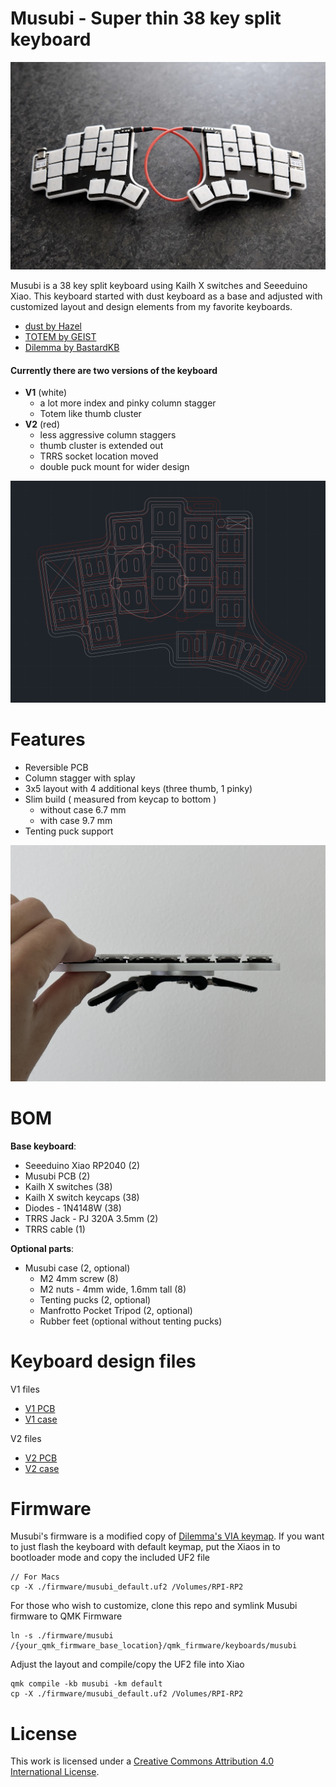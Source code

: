 # Musubi - Super thin 38 key split keyboard

<img src="https://github.com/wontaeyang/musubi/blob/main/pictures/musubi-angle.jpg" alt="Musubi-angle" width="600">

Musubi is a 38 key split keyboard using Kailh X switches and Seeeduino Xiao.
This keyboard started with dust keyboard as a base and adjusted with customized layout
and design elements from my favorite keyboards.

* [dust by Hazel](https://github.com/jasonhazel/dust)
* [TOTEM by GEIST](https://github.com/GEIGEIGEIST/TOTEM)
* [Dilemma by BastardKB](https://github.com/Bastardkb/Dilemma)

#### Currently there are two versions of the keyboard

* **V1** (white)
    - a lot more index and pinky column stagger
    - Totem like thumb cluster
* **V2** (red)
    - less aggressive column staggers
    - thumb cluster is extended out
    - TRRS socket location moved
    - double puck mount for wider design

<img src="https://github.com/wontaeyang/musubi/blob/main/pictures/comparison.jpg" alt="Musubi-angle" width="600">

# Features

* Reversible PCB
* Column stagger with splay
* 3x5 layout with 4 additional keys (three thumb, 1 pinky)
* Slim build ( measured from keycap to bottom )
    - without case 6.7 mm
    - with case 9.7 mm
* Tenting puck support

<img src="https://github.com/wontaeyang/musubi/blob/main/pictures/musubi-side.JPG" alt="Musubi-side" width="600">

# BOM

**Base keyboard**:
* Seeeduino Xiao RP2040 (2)
* Musubi PCB (2)
* Kailh X switches (38)
* Kailh X switch keycaps (38)
* Diodes - 1N4148W  (38)
* TRRS Jack - PJ 320A 3.5mm (2)
* TRRS cable (1)

**Optional parts**:
* Musubi case (2, optional)
    - M2 4mm screw (8)
    - M2 nuts - 4mm wide, 1.6mm tall (8)
    - Tenting pucks (2, optional)
    - Manfrotto Pocket Tripod (2, optional)
    - Rubber feet (optional without tenting pucks)

# Keyboard design files

V1 files
* [V1 PCB](https://github.com/wontaeyang/musubi/blob/main/PCB/Exports/V1/musubi-pcb.zip)
* [V1 case](https://github.com/wontaeyang/musubi/tree/main/case/V1)

V2 files
* [V2 PCB](https://github.com/wontaeyang/musubi/blob/main/PCB/Exports/V2/musubi_pcb_rev2.zip)
* [V2 case](https://github.com/wontaeyang/musubi/tree/main/case/V2)


# Firmware

Musubi's firmware is a modified copy of [Dilemma's VIA keymap](https://github.com/qmk/qmk_firmware/tree/master/keyboards/bastardkb/dilemma/3x5_2/keymaps/via).
If you want to just flash the keyboard with default keymap, put the Xiaos in to bootloader mode and copy the included UF2 file

```
// For Macs
cp -X ./firmware/musubi_default.uf2 /Volumes/RPI-RP2
```

For those who wish to customize, clone this repo and symlink Musubi firmware to QMK Firmware

```
ln -s ./firmware/musubi /{your_qmk_firmware_base_location}/qmk_firmware/keyboards/musubi
```

Adjust the layout and compile/copy the UF2 file into Xiao

```
qmk compile -kb musubi -km default
cp -X ./firmware/musubi_default.uf2 /Volumes/RPI-RP2
```

# License
This work is licensed under a [Creative Commons Attribution 4.0 International License][cc-by].


[cc-by]: http://creativecommons.org/licenses/by/4.0/
